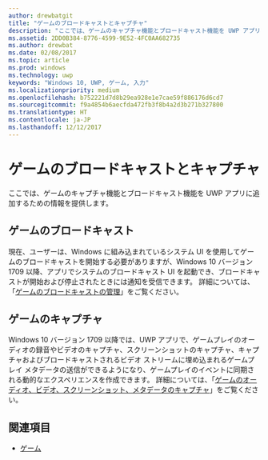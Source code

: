 ```yaml
---
author: drewbatgit
title: "ゲームのブロードキャストとキャプチャ"
description: "ここでは、ゲームのキャプチャ機能とブロードキャスト機能を UWP アプリに追加するための情報を提供します。"
ms.assetid: 2DD0B384-8776-4599-9E52-4FC0AA682735
ms.author: drewbat
ms.date: 02/08/2017
ms.topic: article
ms.prod: windows
ms.technology: uwp
keywords: "Windows 10, UWP, ゲーム, 入力"
ms.localizationpriority: medium
ms.openlocfilehash: b752221d7d8b29ea928e1e7cae59f886176d6cd7
ms.sourcegitcommit: f9a4854b6aecfda472fb3f8b4a2d3b271b327800
ms.translationtype: HT
ms.contentlocale: ja-JP
ms.lasthandoff: 12/12/2017
---
```

# <a name="game-broadcast-and-capture"></a>ゲームのブロードキャストとキャプチャ

ここでは、ゲームのキャプチャ機能とブロードキャスト機能を UWP アプリに追加するための情報を提供します。

## <a name="game-broadcasting"></a>ゲームのブロードキャスト
現在、ユーザーは、Windows に組み込まれているシステム UI を使用してゲームのブロードキャストを開始する必要がありますが、Windows 10 バージョン 1709 以降、アプリでシステムのブロードキャスト UI を起動でき、ブロードキャストが開始および停止されたときには通知を受信できます。 詳細については、「[ゲームのブロードキャストの管理](manage-game-broadcasting.md)」をご覧ください。

## <a name="game-capture"></a>ゲームのキャプチャ
Windows 10 バージョン 1709 以降では、UWP アプリで、ゲームプレイのオーディオの録音やビデオのキャプチャ、スクリーンショットのキャプチャ、キャプチャおよびブロードキャストされるビデオ ストリームに埋め込まれるゲームプレイ メタデータの送信ができるようになり、ゲームプレイのイベントに同期される動的なエクスペリエンスを作成できます。 詳細については、「[ゲームのオーディオ、ビデオ、スクリーンショット、メタデータのキャプチャ](capture-game-audio-video-screenshots-and-metadata.md)」をご覧ください。



## <a name="see-also"></a>関連項目

* [ゲーム](index.md)